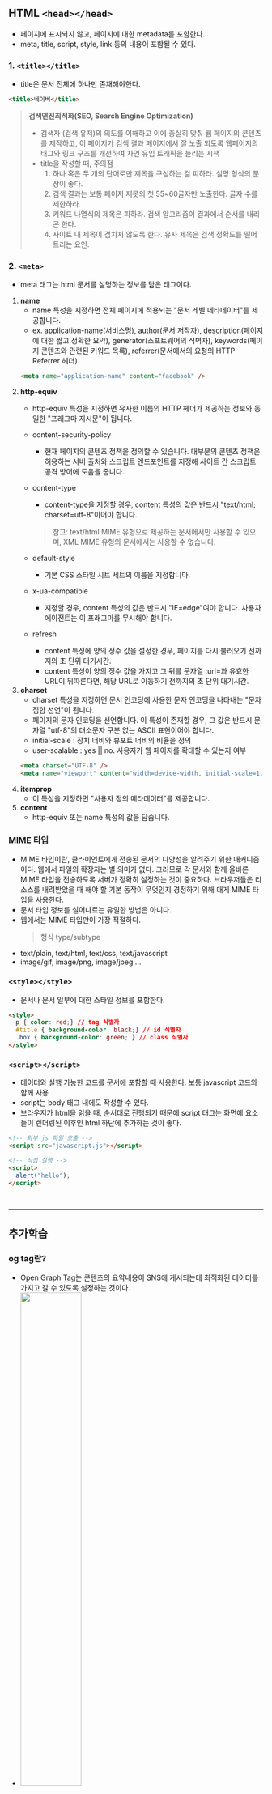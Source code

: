 

## HTML `<head></head>`
  - 페이지에 표시되지 않고, 페이지에 대한 metadata를 포함한다.
  - meta, title, script, style, link 등의 내용이 포함될 수 있다.

### 1. `<title></title>`
  - title은 문서 전체에 하나만 존재해야한다.
  ```html
  <title>네이버</title>
  ```

> <b>검색엔진최적화(SEO, Search Engine Optimization)</b>
>  - 검색자 (검색 유저)의 의도를 이해하고 이에 충실히 맞춰 웹 페이지의 콘텐츠를 제작하고, 이 페이지가 검색 결과 페이지에서 잘 노출 되도록 웹페이지의 태그와 링크 구조를 개선하여 자연 유입 트래픽을 늘리는 시책
>  - title을 작성할 때, 주의점
>       1. 하나 혹은 두 개의 단어로만 제목을 구성하는 걸 피하라. 설명 형식의 문장이 좋다.
>       2. 검색 결과는 보통 페이지 제못의 첫 55~60글자만 노출한다. 글자 수를 제한하라.
>       3. 키워드 나열식의 제목은 피하라. 검색 알고리즘이 결과에서 순서를 내리곤 한다.
>       4. 사이트 내 제목이 겹치지 않도록 한다. 유사 제목은 검색 정확도를 떨어트리는 요인.

### 2. `<meta>`
  - meta 태그는 html 문서를 설명하는 정보를 담은 태그이다.
  1. <b>name</b>
      - name 특성을 지정하면 전체 페이지에 적용되는 "문서 레벨 메타데이터"를 제공합니다.
      - ex. application-name(서비스명), author(문서 저작자), description(페이지에 대한 짧고 정확한 요약), generator(소프트웨어의 식벽자), keywords(페이지 콘텐츠와 관련된 키워드 목록), referrer(문서에서의 요청의 HTTP Referrer 헤더)
      ```html
      <meta name="application-name" content="facebook" />
      ```
  2. <b>http-equiv</b>
      - http-equiv 특성을 지정하면 유사한 이름의 HTTP 헤더가 제공하는 정보와 동일한 "프래그마 지시문"이 됩니다.
      - content-security-policy
        - 현재 페이지의 콘텐츠 정책을 정의할 수 있습니다. 대부분의 콘텐츠 정책은 허용하는 서버 출처와 스크립트 엔드포인트를 지정해 사이트 간 스크립트 공격 방어에 도움을 줍니다.
    
      - content-type
        - content-type을 지정할 경우, content 특성의 값은 반드시 "text/html; charset=utf-8"이어야 합니다. 
        >참고:    text/html MIME 유형으로 제공하는 문서에서만 사용할 수 있으며, XML MIME 유형의 문서에서는    사용할 수 없습니다.
    
      - default-style
        - 기본 CSS 스타일 시트 세트의 이름을 지정합니다.
    
      - x-ua-compatible
        - 지정할 경우, content 특성의 값은 반드시 "IE=edge"여야 합니다. 사용자 에이전트는 이    프래그마를 무시해야 합니다.
    
      - refresh
        - content 특성에 양의 정수 값을 설정한 경우, 페이지를 다시 불러오기 전까지의 초 단위 대기시간.
        - content 특성이 양의 정수 값을 가지고 그 뒤를 문자열 ;url=과 유효한 URL이 뒤따른다면, 해당 URL로 이동하기 전까지의 초 단위 대기시간.
  3. <b>charset</b>
      - charset 특성을 지정하면 문서 인코딩에 사용한 문자 인코딩을 나타내는 "문자 집합 선언"이 됩니다.
      - 페이지의 문자 인코딩을 선언합니다. 이 특성이 존재할 경우, 그 값은 반드시 문자열 "utf-8"의 대소문자 구분 없는 ASCII 표현이어야 합니다.
      - initial-scale : 장치 너비와 뷰포트 너비의 비율을 정의
      - user-scalable : yes || no. 사용자가 웹 페이지를 확대할 수 있는지 여부
      ```html
      <meta charset="UTF-8" />
      <meta name="viewport" content="width=device-width, initial-scale=1.0" />
      ```
  3. <b>itemprop</b>
      - 이 특성을 지정하면 "사용자 정의 메타데이터"를 제공합니다.
  4. <b>content</b>
      - http-equiv 또는 name 특성의 값을 담습니다.

### MIME 타입
  - MIME 타입이란, 클라이언트에게 전송된 문서의 다양성을 알려주기 위한 매커니즘이다. 웹에서 파일의 확장자는 별 의미가 없다. 그러므로 각 문서와 함께 올바른 MIME 타입을 전송하도록 서버가 정확히 설정하는 것이 중요하다. 브라우저들은 리소스를 내려받았을 때 해야 할 기본 동작이 무엇인지 경정하기 위해 대게 MIME 타입을 사용한다.
  - 문서 타입 정보를 실어나르는 유일한 방법은 아니다.
  - 웹에서는 MIME 타입만이 가장 적절하다.
    > 형식
    > type/subtype
  - text/plain, text/html, text/css, text/javascript
  - image/gif, image/png, image/jpeg ...

### `<style></style>`
  - 문서나 문서 일부에 대한 스타일 정보를 포함한다.
  ```html
  <style>
    p { color: red;} // tag 식별자
    #title { background-color: black;} // id 식별자
    .box { background-color: green; } // class 식별자
  </style>
  ```

### `<script></script>`
  - 데이터와 실행 가능한 코드를 문서에 포함할 때 사용한다. 보통 javascript 코드와 함께 사용
  - script는 body 태그 내에도 작성할 수 있다.
  - 브라우저가 html을 읽을 때, 순서대로 진행되기 때문에 script 태그는 화면에 요소들이 렌더링된 이후인 html 하단에 추가하는 것이 좋다.
  ```html
  <!-- 외부 js 파일 호출 -->
  <script src="javascript.js"></script>

  <!-- 직접 실행 -->
  <script>
    alert("hello");
  </script>
  ```

<br/>
<hr/>

## 추가학습
### og tag란?
  - Open Graph Tag는 콘텐츠의 요약내용이 SNS에 게시되는데 최적화된 데이터를 가지고 갈 수 있도록 설정하는 것이다.
  - <img src="https://user-images.githubusercontent.com/62092665/131359449-f4e3c074-d5f1-423c-a8ca-0a792084f81c.png" width="50%"/>
  ```html
  <meta property="og:type" content="website">
  <meta property="og:url" content="https://example.com/page.html">
  <meta property="og:title" content="Content Title">
  <meta property="og:image" content="https://example.com/image.jpg">
  <meta property="og:description" content="Description Here">
  <meta property="og:site_name" content="Site Name">
  <meta property="og:locale" content="en_US">
  <!-- 다음의 태그는 필수는 아니지만, 포함하는 것을 추천함 -->
  <meta property="og:image:width" content="1200">
  <meta property="og:image:height" content="630">
  
  <!-- Naver 블로그, 카카오톡 미리보기 설정 -->
  <meta property="og:title" content="콘텐츠 제목" /> 
  <meta property="og:url" content="웹페이지 URL" />
  <meta property="og:type" content="웹페이지 타입(blog, website 등)" />
  <meta property="og:image" content="표시되는 이미지" /> 
  <meta property="og:title" content="웹사이트 이름" /> 
  <meta property="og:description" content="웹페이지 설명" /> 
  
  <!-- 트위터 미리보기 -->
  <meta name="twitter:card" content="트위터 카드 타입(요약정보, 사진, 비디오)" /> 
  <meta name="twitter:title" content="콘텐츠 제목" /> 
  <meta name="twitter:description" content="웹페이지 설명" /> 
  <meta name="twitter:image" content="표시되는 이미지 " /> 
  
  <--iOS-->
  <meta property="al:ios:url" content=" ios 앱 URL" />
  <meta property="al:ios:app_store_id" content="ios 앱스토어 ID" /> 
  <meta property="al:ios:app_name" content="ios 앱 이름" /> 
  <--Android-->
  <meta property="al:android:url" content="안드로이드 앱 URL" />
  <meta property="al:android:app_name" content="안드로이드 앱 이름" />
  <meta property="al:android:package" content="안드로이드 패키지 이름" /> 
  <meta property="al:web:url" content="안드로이드 앱 URL" />

  ```
